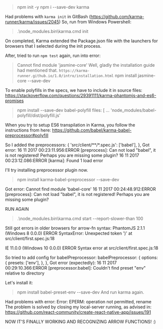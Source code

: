 > npm init -y
> npm i --save-dev karma

Had problems with `karma init` in GitBash (https://github.com/karma-runner/karma/issues/2045)
So, run from Windows Powershell:
> .\node_modules\.bin\karma.cmd init

On completed, Karma extended the Package.json file with the launchers 
for browsers that I selected during the init process.

After, tried to run `npm test` again, run into error:
> Cannot find module 'jasmine-core'
Well, gladly the installation guide had mentioned that.
`https://karma-runner.github.io/1.0/intro/installation.html`
> npm install jasmine-core --save-dev

To enable polyfills in the specs, we have to include it in source files:
https://stackoverflow.com/questions/29391111/karma-phantomjs-and-es6-promises
> npm install --save-dev babel-polyfill
> files: [ 
  ... 'node_modules/babel-polyfill/dist/polyfill.js'

When you try to setup ES6 transpilation in Karma,
you follow the instructions from here:
https://github.com/babel/karma-babel-preprocessor#polyfill

So I added the
    preprocessors: {
      'src/client/**/*.spec.js': ['babel'],
    },
Got error:
  16 11 2017 00:23:11.956:ERROR [preprocess]: Can not load "babel", it is not registered!
    Perhaps you are missing some plugin?
  16 11 2017 00:23:12.086:ERROR [karma]: Found 1 load error

I'll try installing preprocessor plugin now.
> npm install karma-babel-preprocessor --save-dev

Got error:
    Cannot find module 'babel-core'
  16 11 2017 00:24:48.912:ERROR [preprocess]: Can not load "babel", it is not registered!
    Perhaps you are missing some plugin?

RUN AGAIN
> .\node_modules\.bin\karma.cmd start --report-slower-than 100

Still got errors in older browsers for arrow-fn syntax:
  PhantomJS 2.1.1 (Windows 8 0.0.0) ERROR
    SyntaxError: Unexpected token ')'
    at src/client/first.spec.js:18

  IE 11.0.0 (Windows 10 0.0.0) ERROR
    Syntax error
    at src/client/first.spec.js:18

So tried to add config for babelPreprocessor:
    babelPreprocessor: {
      options: {
        presets: ['env'],
      },
    },
Got error (expectedly):
  16 11 2017 00:29:10.366:ERROR [preprocessor.babel]: Couldn't find preset "env" relative to directory

Let's install it:
> npm install babel-preset-env --save-dev
And run karma again.

Had problems with error:
  Error: EPERM: operation not permitted, rename
The problem is solved by closing my local-server running, as advised in:
  https://github.com/react-community/create-react-native-app/issues/191

NOW IT'S FINALLY WORKING AND RECOGNIZING ARROW FUNCTIONS! :)


